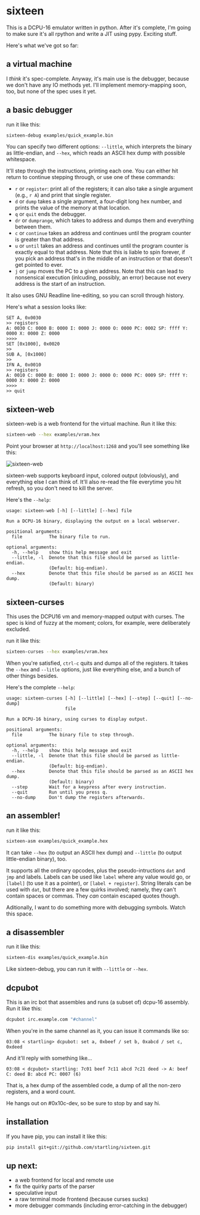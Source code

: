 # sixteen

This is a DCPU-16 emulator written in python. After it's complete, I'm going to make sure it's all rpython and write a JIT using pypy. Exciting stuff.

Here's what we've got so far:

## a virtual machine 

I *think* it's spec-complete. Anyway, it's main use is the debugger, because we don't have any IO methods yet. I'll implement memory-mapping soon, too, but none of the spec uses it yet.


## a basic debugger

run it like this:

````sh
sixteen-debug examples/quick_example.bin
````

You can specify two different options: `--little`, which interprets the binary as little-endian, and `--hex`, which reads an ASCII hex dump with possible whitespace.

It'll step through the instructions, printing each one. You can either hit return to continue stepping through, or use one of these commands:

* `r` or `register`: print all of the registers; it can also take a single argument (e.g., `r A`) and print that single register.
* `d` or `dump` takes a single argument, a four-digit long hex number, and prints the value of the memory at that location.
* `q` or `quit` ends the debugger.
* `dr` or `dumprange`, which takes to address and dumps them and everything between them.
* `c` or `continue` takes an address and continues until the program counter is greater than that address.
* `u` or `until` takes an address and continues until the program counter is exactly equal to that address. Note that this is liable to spin forever, if you pick an address that's in the middle of an instruction or that doesn't get pointed to ever.
* `j` or `jump` moves the PC to a given address. Note that this can lead to nonsensical execution (inlcuding, possibly, an error) because not every address is the start of an instruction.

It also uses GNU Readline line-editing, so you can scroll through history.

Here's what a session looks like:

````
SET A, 0x0030
>> registers
A: 0030 C: 0000 B: 0000 I: 0000 J: 0000 O: 0000 PC: 0002 SP: ffff Y: 0000 X: 0000 Z: 0000
>>>> 
SET [0x1000], 0x0020
>> 
SUB A, [0x1000]
>> 
IFN A, 0x0010
>> registers
A: 0010 C: 0000 B: 0000 I: 0000 J: 0000 O: 0000 PC: 0009 SP: ffff Y: 0000 X: 0000 Z: 0000
>>>> 
>> quit
````

## sixteen-web

sixteen-web is a web frontend for the virtual machine. Run it like this:

````sh
sixteen-web --hex examples/vram.hex
````

Point your browser at `http://localhost:1268` and you'll see something like this:

![sixteen-web](https://raw.github.com/startling/sixteen/master/)

sixteen-web supports keyboard input, colored output (obviously), and everything else I can think of. It'll also re-read the file everytime you hit refresh, so you don't need to kill the server. 

Here's the `--help`:

````
usage: sixteen-web [-h] [--little] [--hex] file

Run a DCPU-16 binary, displaying the output on a local webserver.

positional arguments:
  file          The binary file to run.

optional arguments:
  -h, --help    show this help message and exit
  --little, -l  Denote that this file should be parsed as little-endian.
                (Default: big-endian).
  --hex         Denote that this file should be parsed as an ASCII hex dump.
                (Default: binary)
````

## sixteen-curses

This uses the DCPU16 vm and memory-mapped output with curses. The spec is kind of fuzzy at the moment; colors, for example, were deliberately excluded.

run it like this:

````sh
sixteen-curses --hex examples/vram.hex
````

When you're satisfied, `ctrl-c` quits and dumps all of the registers. It takes the `--hex` and `--litle` options, just like everything else, and a bunch of other things besides.

Here's the complete `--help`:

````
usage: sixteen-curses [-h] [--little] [--hex] [--step] [--quit] [--no-dump]
                      file

Run a DCPU-16 binary, using curses to display output.

positional arguments:
  file          The binary file to step through.

optional arguments:
  -h, --help    show this help message and exit
  --little, -l  Denote that this file should be parsed as little-endian.
                (Default: big-endian).
  --hex         Denote that this file should be parsed as an ASCII hex dump.
                (Default: binary)
  --step        Wait for a keypress after every instruction.
  --quit        Run until you press q.
  --no-dump     Don't dump the registers afterwards.
````

## an assembler!

run it like this:

````sh
sixteen-asm examples/quick_example.hex
````

It can take `--hex` (to output an ASCII hex dump) and `--little` (to output little-endian binary), too.

It supports all the ordinary opcodes, plus the pseudo-intructions `dat` and `jmp` and labels. Labels can be used like `label` where any value would go, or `[label]` (to use it as a pointer), or `[label + register]`. String literals can be used with `dat`, but there are a few quirks involved; namely, they can't contain spaces or commas. They *can* contain escaped quotes though.

Aditionally, I want to do something more with debugging symbols. Watch this space.

## a disassembler

run it like this:

````sh
sixteen-dis examples/quick_example.bin
````

Like sixteen-debug, you can run it with `--little` or `--hex`.


## dcpubot

This is an irc bot that assembles and runs (a subset of) dcpu-16 assembly. Run it like this:

````sh
dcpubot irc.example.com "#channel"
````

When you're in the same channel as it, you can issue it commands like so:

````
03:08 < startling> dcpubot: set a, 0xbeef / set b, 0xabcd / set c, 0xdeed
````

And it'll reply with something like...

````
03:08 < dcpubot> startling: 7c01 beef 7c11 abcd 7c21 deed -> A: beef C: deed B: abcd PC: 0007 (6)
````

That is, a hex dump of the assembled code, a dump of all the non-zero registers, and a word count.

He hangs out on #0x10c-dev, so be sure to stop by and say hi.


## installation

If you have pip, you can install it like this:

````sh
pip install git+git://github.com/startling/sixteen.git
````

## up next:

* a web frontend for local and remote use
* fix the quirky parts of the parser
* speculative input
* a raw terminal mode frontend (because curses sucks)
* more debugger commands (including error-catching in the debugger)
